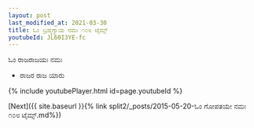 ```yaml
---
layout: post
last_modified_at: 2021-03-30
title: ಓಂ ಬ್ರಹ್ಮಗ್ಯಾಯ ನಮಃ ೧೦೮ ಟೈಮ್ಸ್
youtubeId: JL60I3YE-fc
---
```

 
 
 ಓಂ ರಾಜರಾಜಯಃ ನಮಃ  
 
 -  ರಾಜರ ರಾಜ ಯಾರು 
 
  
 
  
 
 
 
 
 
 


{% include youtubePlayer.html id=page.youtubeId %}
 
[Next]({{ site.baseurl }}{% link  split2/_posts/2015-05-20-ಓಂ ಗೋಪತಯೇ ನಮಃ ೧೦೮ ಟೈಮ್ಸ್.md%})
 
